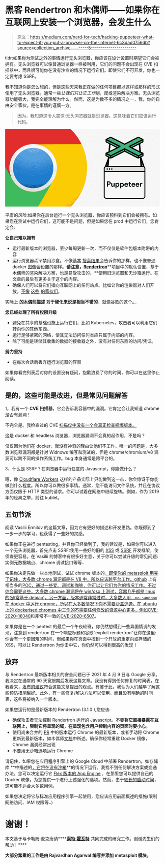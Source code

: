 # 黑客 Rendertron 和木偶师——如果你在互联网上安装一个浏览器，会发生什么

> 原文：<https://medium.com/nerd-for-tech/hacking-puppeteer-what-to-expect-if-you-put-a-browser-on-the-internet-6c3dad0756db?source=collection_archive---------5----------------------->

tldr:如果你为测试之外的事情运行无头浏览器，你应该在设计设置时期望它们会被拥有。无头浏览器可以像普通浏览器一样被利用，它们的问题不会出现在 CVE 扫描器中，而且很可能你在没有沙盒的情况下运行它们。即使它们不可开发，你也一定要考虑 SSRF。

我不知道你是怎么想的，但是这些天来我正在做的任何项目都以这样或那样的形式使用了无头浏览器。通常一些*让我们只让它工作*刮，爬或渲染解决方案。无头浏览器功能强大，我完全能理解为什么。然而，这是为数不多的情况之一，我，你的自由安全家伙，是在事情的谨慎一方。

> 因为，我知道这令人震惊:无头浏览器就是浏览器。这意味着它们应该运行代码。

![](img/dd3951a6b804cc6caec7e845cfbeec1e.png)

平庸的风险:如果你在后台运行一个无头浏览器，你应该预料到它们会被拥有。如果您在测试中运行它们，这可能不是问题，但是如果您在 prod 中运行它们，您肯定会:

**让自己难以拥有**

*   运行最新版本的浏览器，至少每周更新一次，而不仅仅是软件包版本附带的内容
*   运行浏览器*而不*禁用沙盒，不像[基本](https://cloud.google.com/architecture/serverless-web-performance-monitoring-using-cloud-functions#collecting_page_performance_metrics) [搜索结果](https://stackoverflow.com/a/62348133)会告诉你的那样，也不像普通 docker [图像](https://github.com/dockette/rendertron/blob/master/rendertron/Dockerfile)会设置的那样。**请注意，**[**Rendertron**](https://github.com/GoogleChrome/rendertron)**项目中的默认设置，基于木偶师的渲染解决方案，也是易受攻击的，**使用旧浏览器和无沙箱运行。在文章的最后有更多关于这个的内容。
*   确保人们可以将它们指向互联网上的任何站点。比如让你的渲染器对人们开放。[不像](https://www.shodan.io/search?query=rendertron) [这些](https://www.zoomeye.org/searchResult?q=rendertron) [的家伙们](https://censys.io/ipv4?q=Rendertron)。

实际上 [**的木偶师描述**](https://github.com/puppeteer/puppeteer/blob/main/docs/troubleshooting.md#setting-up-chrome-linux-sandbox) **对于硬化来说是相当不错的**，就像谷歌的这个[。](https://paul.kinlan.me/hosting-puppeteer-in-a-docker-container/)

**您已经处理了所有权限升级**

*   避免在共享的基础设施上运行它们，比如 Kubernetes，攻击者可以利用它们转向你的其他东西。
*   运行足够紧密的网络，使其无法访问任何本应只属于内部的内容。
*   除了可能是转储其收集的数据的接收器之外，没有对任何东西的访问/凭证。

**努力坚持**

*   在每次会话后丢弃运行浏览器的容器

如果你看完列表后对你的设置没有疑问，抱歉浪费了你的时间，你可以在这里停止阅读。

## **是的，这些可能是改进，但是常见问题解答**

1，我有一个 **CVE 扫描器**，它会告诉我容器中的漏洞。它肯定会让我知道 chrome 是否有漏洞！

不完全是。我检查过的 CVE [扫描仪中没有一个会真正检查捆绑版本。](https://github.com/gmatuz/itsallgood/runs/2415495270)

这是 docker 和 headless 浏览器，浏览器漏洞不会真的起作用，不是吗？

仅仅因为他们在 docker，就没有神奇的理由让他们不工作。唯一的问题是，大多数浏览器漏洞都是针对 Widnows 编写和测试的，但是 chrome/chromium/v8 漏洞可以跨不同的操作系统工作。bug 本身通常是跨平台的。

3、什么是 SSRF？在浏览器中运行任意的 Javascript，你能做什么？

嗯，像 [Cloudflare Workers](https://workers.cloudflare.com/) 这样的产品实际上只能做到这一点，你会惊讶于你能做到什么程度。所以你可以做很多事情。通常，您不能访问文件系统，并且在协议方面仅限于 HTTP 类型的请求。你可以试着在网络中继续旋转。例如，作为 2019 年的经典之举，前往 kublet。

## **五旬节派**

阅读 Vasilii Ermilov 的这篇文章，因为它有更好的描述和开发思路。你既得到了一步一步的学习，也获得了一些好的灵感。

如果你正在进行 pentesting，并且你已经做到了，我的建议是，如果你可以进入一个无头浏览器，首先点击 SSRF:使用一些好的旧的 [XSS](https://github.com/beefproject/beef) 或 [SSRF](https://github.com/swisskyrepo/SSRFmap) 开发框架，使侦查更容易。在 Vasilii 的博客中有很多好主意，关于你可以尝试升级的常见问题:实例元数据端点、chrome 调试接口等等..

如果你决定先做一些本地测试，试试 chrome 版本的[。即使你的 metasploit 用完了记住，大多数 chrome 漏洞都是在 V8 中，所以应该跨平台工作。github](https://www.chromium.org/getting-involved/download-chromium) 上有相当多的[POC，通过一些爱、调试和咖啡，你可以让它们为你的情况工作。不过你会需要这些，大多数 chrome 漏洞将在 win/osx 上测试，容器几乎都是 linux 的(通常基于 debian)。另一方面，版本通常非常过时，大多数人用`--no-sandbox`在 docker 中运行 chrome，所以在大多数情况下你不需要沙盒逃逸。在 ubuntu 上的 dockerised chromes 中工作的不需要任何修改的资源中心更多，例如](https://github.com/Goyotan/CVE-2020-6468-PoC/blob/master/cve-2020-6468-no-sandbox.html)[CVE-2020–16040](https://github.com/rapid7/metasploit-framework/pull/15007)和非常不一致的[CVE-2020–6507](https://github.com/rapid7/metasploit-framework/pull/14060)。

如果你是在一个 pentest 的最后一个午夜轮班，你仍然想得到一些异国情调的发现，注意到 rendertron 在一个响应标题和谷歌“exploit rendertron”让你在这里:你会有一个更困难的时间，但如果你在页面中找到一个开放的重定向或存储的 XSS，可以让 Rendertron 为你击中它，你仍然可以得到很高的发现！

## 放弃

与 Rendertron 最新版本相关的安全问题已于 2021 年 4 月 9 日与 Google 分享。我决定在通常的 90 天宽限期后发表这篇文章。我没有得到任何修复的时间表，在我看来，[发布的](https://github.com/GoogleChrome/rendertron/issues/697)[建议](https://github.com/GoogleChrome/rendertron/issues/698)符合这篇文章提出的观点。有鉴于此，我认为人们越早了解这些预防措施越好。此外，有一些修复/解决方法可以使用，而且没有明确的时间表，这些将被纳入一个版本。

如果您运行的是最新版本的 Rendertron (3.1.0 ),您应该:

*   确保攻击者无法控制 Rendertron 运行的 Javascript。不要**将它直接暴露在互联网上，限制它将呈现的域，在呈现包含用户控制内容的页面时要小心。**
*   使用尚未合并的 [PR](https://github.com/GoogleChrome/rendertron/pull/683/files) 中的版本运行 Chrome 的最新版本，或者手动将 Chrome 更新到最新版本，如木偶师[文档](https://github.com/puppeteer/puppeteer/blob/main/docs/troubleshooting.md#running-puppeteer-in-docker)中所述。确保你经常重建 Docker 镜像，Chrome 漏洞经常出现
*   不要用无沙箱选项运行 Chrome

请记住，如果您在应用程序引擎上的 Google Cloud 中部署 Rendertron，如存储库 **中描述的[，它将在没有沙箱](https://github.com/GoogleChrome/rendertron#deploying-to-google-cloud-platform)**的情况下运行。我找不到任何解决方案或变通办法。您可以决定运行它 [Flex 版本的 App Engine](https://cloud.google.com/appengine/docs/flexible/custom-runtimes) ，在那里您可以提供自己的 Docker 映像，为您提供一个进行上述强化的选项。然而，由于[较长的启动时间](https://cloud.google.com/appengine/docs/the-appengine-environments)，这可能不适合大多数用例。

如果您决定将它与标准应用程序引擎一起使用，您应该应用前面概述的措施(限制网络访问、IAM 权限等..)

# 谢谢！

本文基于与卡勒姆·麦克唐纳****[**索特·霍瓦特**](https://www.linkedin.com/in/zsolte) 共同完成的研究工作。谢谢先生们的帮助！****

****大部分繁重的工作是由 Rajvardhan Agarwal 编写并添加 metasploit 模块。****